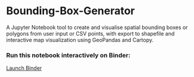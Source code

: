 # Bounding-Box-Generator
A Jupyter Notebook tool to create and visualise spatial bounding boxes or polygons from user input or CSV points, with export to shapefile and interactive map visualization using GeoPandas and Cartopy.
### Run this notebook interactively on Binder:

[Launch Binder](https://mybinder.org/v2/gh/yourusername/interactive-notebook/HEAD)
